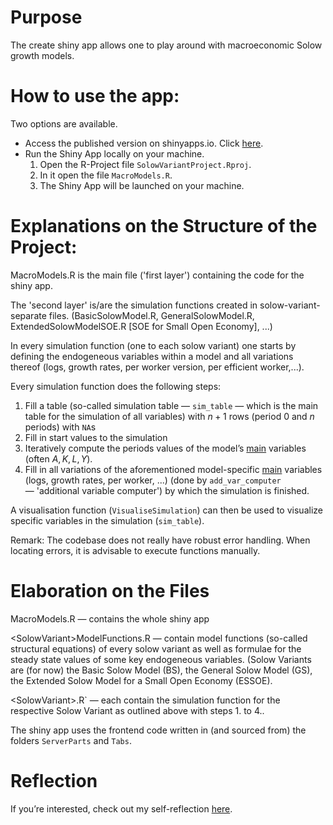 # Purpose

The create shiny app allows one to play around with macroeconomic Solow growth models.

# How to use the app:
Two options are available.

- Access the published version on shinyapps.io.
  Click [here](https://sebastianshinyapps.shinyapps.io/SolowVariants/).
- Run the Shiny App locally on your machine.
  1. Open the R-Project file `SolowVariantProject.Rproj`.
  2. In it open the file `MacroModels.R`.
  3. The Shiny App will be launched on your machine.


# Explanations on the Structure of the Project:
MacroModels.R is the main file ('first layer') containing the code for the shiny app. 

The 'second layer' is/are the simulation functions created in solow-variant-separate files. (BasicSolowModel.R, GeneralSolowModel.R, ExtendedSolowModelSOE.R [SOE for Small Open Economy], ...)

In every simulation function (one to each solow variant) one starts by defining the endogeneous variables within a model and all variations thereof (logs, growth rates, per worker version, per efficient worker,...). 

Every simulation function does the following steps:

1. Fill a table (so-called simulation table — `sim_table` — which is the main table for the simulation of all variables) with $n+1$ rows (period $0$ and $n$ periods) with `NA`s
2. Fill in start values to the simulation
3. Iteratively compute the periods values of the model’s <u>main</u> variables (often $A, K, L, Y$).
4. Fill in all variations of the aforementioned model-specific <u>main</u> variables (logs, growth rates, per worker, ...) (done by `add_var_computer` — 'additional variable computer') by which the simulation is finished.

A visualisation function (`VisualiseSimulation`) can then be used to visualize specific variables in the simulation (`sim_table`).

Remark: The codebase does not really have robust error handling. When locating errors, it is advisable to execute functions manually. 

# Elaboration on the Files
MacroModels.R — contains the whole shiny app

\<SolowVariant\>ModelFunctions.R — contain model functions (so-called structural equations) of every solow variant as well as formulae for the steady state values of some key endogeneous variables.
(Solow Variants are (for now) the Basic Solow Model (BS), the General Solow Model (GS), the Extended Solow Model for a Small Open Economy (ESSOE).

\<SolowVariant\>.R` — each contain the simulation function for the respective Solow Variant as outlined above with steps 1. to 4..

The shiny app uses the frontend code written in (and sourced from) the folders `ServerParts` and `Tabs`.

# Reflection

If you’re interested, check out my self-reflection [here]().

